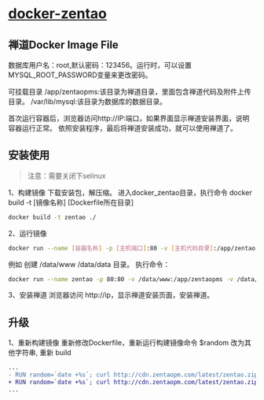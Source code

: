 # [docker-zentao](https://www.zentao.net/download/80098.html)

## 禅道Docker Image File

数据库用户名：root,默认密码：123456。运行时，可以设置MYSQL_ROOT_PASSWORD变量来更改密码。

可挂载目录
/app/zentaopms:该目录为禅道目录，里面包含禅道代码及附件上传目录。
/var/lib/mysql:该目录为数据库的数据目录。

首次运行容器后，浏览器访问http://IP:端口，如果界面显示禅道安装界面，说明容器运行正常。
依照安装程序，最后将禅道安装成功，就可以使用禅道了。

## 安装使用
> 注意：需要关闭下selinux

1、构建镜像
下载安装包，解压缩。 进入docker_zentao目录，执行命令 docker build -t [镜像名称] [Dockerfile所在目录]
```bash
docker build -t zentao ./
```
2、运行镜像
```bash
docker run --name [容器名称] -p [主机端口]:80 -v [主机代码目录]:/app/zentaopms -v [主机数据目录]:/var/lib/mysql -e MYSQL_ROOT_PASSWORD=[数据库密码] -d [镜像名]:latest
```
例如
创建 /data/www /data/data 目录。
执行命令：
```bash
docker run --name zentao -p 80:80 -v /data/www:/app/zentaopms -v /data/data:/var/lib/mysql -e MYSQL_ROOT_PASSWORD=123456 -d zentao:latest
```
3、安装禅道
浏览器访问 http://ip，显示禅道安装页面，安装禅道。

## 升级

1、重新构建镜像
重新修改Dockerfile，重新运行构建镜像命令
$random 改为其他字符串, 重新 build
```diff
...
- RUN random=`date +%s`; curl http://cdn.zentaopm.com/latest/zentao.zip?rand=$random -o /var/www/zentao.zip
+ RUN random=`date +%s`; curl http://cdn.zentaopm.com/latest/zentao.zip?rand=1 -o /var/www/zentao.zip
...
```